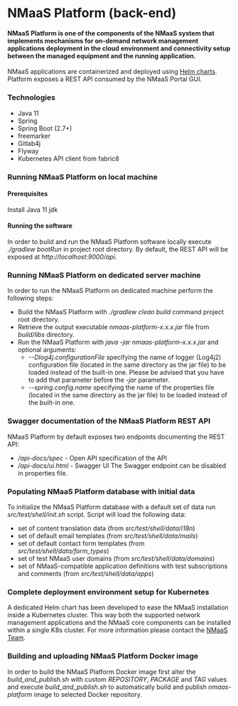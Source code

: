 # NMaaS Platform (back-end)

#### NMaaS Platform is one of the components of the NMaaS system that implements mechanisms for on-demand network management applications deployment in the cloud environment and connectivity setup between the managed equipment and the running application.

NMaaS applications are containerized and deployed using [Helm charts](https://helm.sh/).
Platform exposes a REST API consumed by the NMaaS Portal GUI.

### Technologies

 * Java 11
 * Spring
 * Spring Boot (2.7+)
 * freemarker
 * Gitlab4j
 * Flyway
 * Kubernetes API client from fabric8

### Running NMaaS Platform on local machine

#### Prerequisites 
Install Java 11 jdk

#### Running the software
In order to build and run the NMaaS Platform software locally execute *./gradlew bootRun* in project root directory.
By default, the REST API will be exposed at *http://localhost:9000/api*.


### Running NMaaS Platform on dedicated server machine

In order to run the NMaaS Platform on dedicated machine perform the following steps:
  + Build the NMaaS Platform with *./gradlew clean build* command project root directory.
  + Retrieve the output executable *nmaas-platform-x.x.x.jar* file from *build/libs* directory.
  + Run the NMaaS Platform with *java -jar nmaas-platform-x.x.x.jar* and optional arguments:
    + *--Dlog4j.configurationFile* specifying the name of logger (Log4j2) configuration file (located in the same directory as the jar file) to be loaded instead of the built-in one. Please be advised that you have to add that parameter before the *-jar* parameter.
    + *--spring.config.name* specifying the name of the properties file (located in the same directory as the jar file) to be loaded instead of the built-in one.

### Swagger documentation of the NMaaS Platform REST API

NMaaS Platform by default exposes two endpoints documenting the REST API:
  + */api-docs/spec* - Open API specification of the API
  + */api-docs/ui.html* - Swagger UI
The Swagger endpoint can be disabled in properties file.


### Populating NMaaS Platform database with initial data

To initialize the NMaaS Platform database with a default set of data run *src/test/shell/init.sh* script.
Script will load the following data:
  + set of content translation data (from *src/test/shell/data/i18n*)
  + set of default email templates (from *src/test/shell/data/mails*)
  + set of default contact form templates (from *src/test/shell/data/form_types*)
  + set of test NMaaS user domains (from *src/test/shell/data/domains*)
  + set of NMaaS-compatible application definitions with test subscriptions and comments (from *src/test/shell/data/apps*)


### Complete deployment environment setup for Kubernetes

A dedicated Helm chart has been developed to ease the NMaaS installation inside a Kubernetes cluster.
This way both the supported network management applications and the NMaaS core components can be installed within a single K8s cluster.
For more information please contact the [NMaaS Team](mailto:nmaas-team@lists.geant.org).


### Building and uploading NMaaS Platform Docker image

In order to build the NMaaS Platform Docker image first alter the *build_and_publish.sh* with custom *REPOSITORY*, *PACKAGE* and *TAG* values and execute *build_and_publish.sh* to automatically build and publish *nmaas-platform* image to selected Docker repository.
